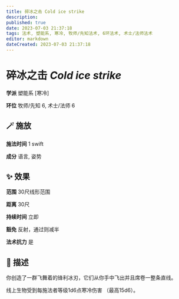 ```yaml
---
title: 碎冰之击 Cold ice strike
description: 
published: true
date: 2023-07-03 21:37:18
tags: 法术, 塑能系, 寒冷, 牧师/先知法术, 6环法术, 术士/法师法术
editor: markdown
dateCreated: 2023-07-03 21:37:18
---
```


# **碎冰之击** *Cold ice strike*

**学派** 塑能系 \[寒冷\] 

**环位** 牧师/先知 6, 术士/法师 6

## 🪄 施放

**施法时间** 1 swift

**成分** 语言, 姿势

## ✨ 效果  

**范围** 30尺线形范围

**距离** 30尺  

**持续时间** 立即 

**豁免** 反射，通过则减半

**法术抗力** 是

## 📖 描述

你创造了一群飞舞着的锋利冰刃，它们从你手中飞出并且席卷一整条直线。

线上生物受到每施法者等级1d6点寒冷伤害 （最高15d6）。
    